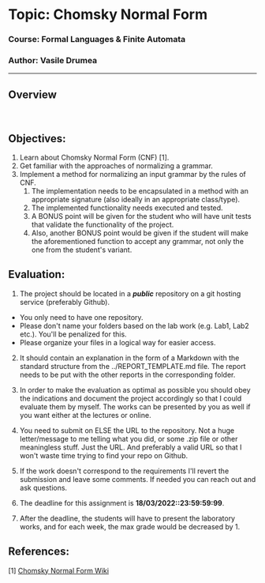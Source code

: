 # Topic: Chomsky Normal Form

### Course: Formal Languages & Finite Automata
### Author: Vasile Drumea

----

## Overview
&ensp;&ensp;&ensp; 


## Objectives:
1. Learn about Chomsky Normal Form (CNF) [1].
2. Get familiar with the approaches of normalizing a grammar.
3. Implement a method for normalizing an input grammar by the rules of CNF.
    1. The implementation needs to be encapsulated in a method with an appropriate signature (also ideally in an appropriate class/type).
    2. The implemented functionality needs executed and tested.
    3. A BONUS point will be given for the student who will have unit tests that validate the functionality of the project.
    4. Also, another BONUS point would be given if the student will make the aforementioned function to accept any grammar, not only the one from the student's variant.


## Evaluation:
1. The project should be located in a __*public*__ repository on a git hosting service (preferably Github).

  * You only need to have one repository.
  * Please don't name your folders based on the lab work (e.g. Lab1, Lab2 etc.). You'll be penalized for this.
  * Please organize your files in a logical way for easier access.

2. It should contain an explanation in the form of a Markdown with the standard structure from the ../REPORT_TEMPLATE.md file. The report needs to be put with the other reports in the corresponding folder.

3. In order to make the evaluation as optimal as possible you should obey the indications and document the project accordingly so that I could evaluate them by myself. The works can be presented by you as well if you want either at the lectures or online.

4. You need to submit on ELSE the URL to the repository. Not a huge letter/message to me telling what you did, or some .zip file or other meaningless stuff. Just the URL. And preferably a valid URL so that I won't waste time trying to find your repo on Github.

5. If the work doesn't correspond to the requirements I'll revert the submission and leave some comments. If needed you can reach out and ask questions. 

7. The deadline for this assignment is __18/03/2022::23:59:59:99__.

8. After the deadline, the students will have to present the laboratory works, and for each week, the max grade would be decreased by 1.


## References:
[1] [Chomsky Normal Form Wiki](https://en.wikipedia.org/wiki/Chomsky_normal_form)
 